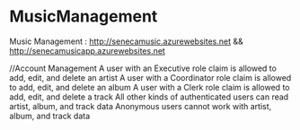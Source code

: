 # MusicManagement
Music Management : http://senecamusic.azurewebsites.net && http://senecamusicapp.azurewebsites.net

  //Account Management
  A user with an Executive role claim is allowed to add, edit, and delete an artist
  A user with a Coordinator role claim is allowed to add, edit, and delete an album
  A user with a Clerk role claim is allowed to add, edit, and delete a track
  All other kinds of authenticated users can read artist, album, and track data
  Anonymous users cannot work with artist, album, and track data
  
  
  
  
